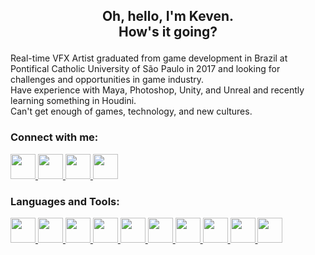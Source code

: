 <h2 align="center">
  <p>Oh, hello, I'm Keven.<br>How's it going?</p>
</h1>

<p>
  Real-time VFX Artist graduated from game development in Brazil at Pontifical Catholic University of São Paulo in 2017 and looking for challenges and opportunities in game industry. 
  <br>
  Have experience with Maya, Photoshop, Unity, and Unreal and recently learning something in Houdini. 
  <br>
  Can't get enough of games, technology, and new cultures.
</p>

### Connect with me:
<a href="https://www.linkedin.com/in/lucas-keven/" target="_blank"> <img src="https://i.imgur.com/UHZ6XQO.png" width="40" height="40"> </a>
<a href="https://www.artstation.com/lucaskeven" target="_blank"> <img src="https://cdn-icons-png.flaticon.com/512/5968/5968666.png" width="40" height="40"> </a>
<a href="https://twitter.com/Lucas_Keven_Art" target="_blank"> <img src="https://i.imgur.com/bKacxoD.png" width="40" height="40"> </a>
<a href="mailto:lucas-keven@outlook.com" target="_blank"> <img src="https://i.imgur.com/CiCPxju.png" width="40" height="40"> </a>

### Languages and Tools:

<a href="#"> <img src="https://cdn-icons-png.flaticon.com/512/5969/5969346.png" width="40" height="40"> </a>
<a href="#"> <img src="https://i.imgur.com/lvoRPoC.png" width="40" height="40"> </a>
<a href="#"> <img src="https://i.imgur.com/jU1J65m.png" width="40" height="40"> </a>
<a href="#"> <img src="https://i.imgur.com/XWyYpVn.png" width="40" height="40"> </a>
<a href="#"> <img src="https://cdn-icons-png.flaticon.com/512/5968/5968520.png" width="40" height="40"> </a>
<a href="#"> <img src="https://cdn-icons-png.flaticon.com/512/5968/5968472.png" width="40" height="40"> </a>
<a href="#"> <img src="https://cdn-icons-png.flaticon.com/512/5968/5968525.png" width="40" height="40"> </a>
<a href="#"> <img src="https://cdn-icons-png.flaticon.com/512/5968/5968428.png" width="40" height="40"> </a>
<a href="#"> <img src="https://cdn-icons-png.flaticon.com/512/5968/5968543.png" width="40" height="40"> </a>
<a href="#"> <img src="https://cdn-icons-png.flaticon.com/512/5968/5968537.png" width="40" height="40"> </a>
